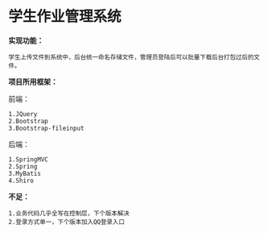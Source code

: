 # 学生作业管理系统
	
**实现功能：**
	
	学生上传文件到系统中，后台统一命名存储文件，管理员登陆后可以批量下载后台打包过后的文件。
	
**项目所用框架：**

前端：
	
	1.JQuery
	2.Bootstrap
	3.Bootstrap-fileinput
后端：
	
	1.SpringMVC
	2.Spring
	3.MyBatis
	4.Shiro
**不足：**

	1.业务代码几乎全写在控制层，下个版本解决
	2.登录方式单一，下个版本加入QQ登录入口
	
